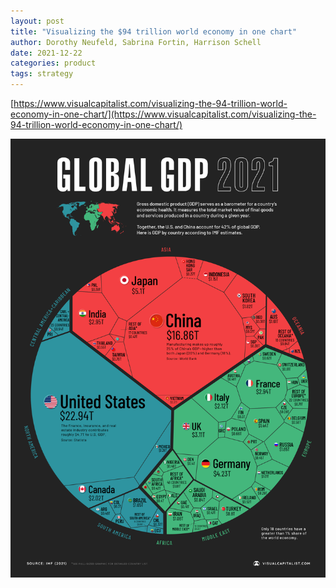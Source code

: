 ```yaml
---
layout: post
title: "Visualizing the $94 trillion world economy in one chart"
author: Dorothy Neufeld, Sabrina Fortin, Harrison Schell
date: 2021-12-22
categories: product
tags: strategy
---
```


[https://www.visualcapitalist.com/visualizing-the-94-trillion-world-economy-in-one-chart/](https://www.visualcapitalist.com/visualizing-the-94-trillion-world-economy-in-one-chart/)

![img](img/Global-GDP-by-Country-2021-V15-Mobile-1.jpg)
